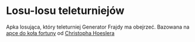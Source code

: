 # Losu-losu teleturniejów

Apka losująca, który teleturniej Generator Frajdy ma obejrzeć.
Bazowana na [apce do koła fortuny](https://github.com/hoesler/wheel-of-fortune) od [Christopha Hoeslera](https://github.com/hoesler)




